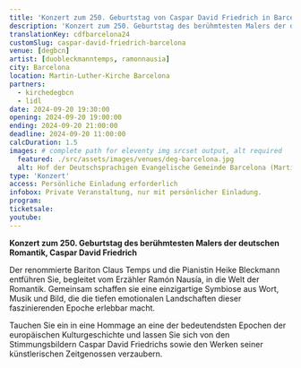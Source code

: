 ```yaml
---
title: 'Konzert zum 250. Geburtstag von Caspar David Friedrich in Barcelona'
description: 'Konzert zum 250. Geburtstag des berühmtesten Malers der deutschen Romantik, Caspar David Friedrich'
translationKey: cdfbarcelona24
customSlug: caspar-david-friedrich-barcelona
venue: [degbcn]
artist: [duobleckmanntemps, ramonnausia]
city: Barcelona
location: Martin-Luther-Kirche Barcelona
partners:
  - kirchedegbcn
  - lidl
date: 2024-09-20 19:30:00
opening: 2024-09-20 19:00:00
ending: 2024-09-20 21:00:00
deadline: 2024-09-20 11:00:00
calcDuration: 1.5
images: # complete path for eleventy img srcset output, alt required
  featured: ./src/assets/images/venues/deg-barcelona.jpg
  alt: Hof der Deutschsprachigen Evangelische Gemeinde Barcelona (Martin-Luther-Kirche Barcelona)
type: 'Konzert'
access: Persönliche Einladung erforderlich
infobox: Private Veranstaltung, nur mit persönlicher Einladung.
program:
ticketsale:
youtube:
---
```


**Konzert zum 250. Geburtstag des berühmtesten Malers der deutschen Romantik, Caspar David Friedrich**

Der renommierte Bariton Claus Temps und die Pianistin Heike Bleckmann entführen Sie, begleitet vom Erzähler Ramón Nausía, in die Welt der Romantik. Gemeinsam schaffen sie eine einzigartige Symbiose aus Wort, Musik und Bild, die die tiefen emotionalen Landschaften dieser faszinierenden Epoche erlebbar macht.

Tauchen Sie ein in eine Hommage an eine der bedeutendsten Epochen der europäischen Kulturgeschichte und lassen Sie sich von den Stimmungsbildern Caspar David Friedrichs sowie den Werken seiner künstlerischen Zeitgenossen verzaubern.
